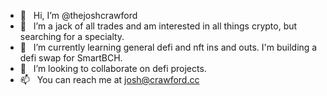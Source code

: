- 👋  &nbsp; Hi, I’m @thejoshcrawford
- 👀  &nbsp; I’m a jack of all trades and am interested in all things crypto, but searching for a specialty. 
- 🌱  &nbsp; I’m currently learning general defi and nft ins and outs. I'm building a defi swap for SmartBCH.
- 💞️  &nbsp; I’m looking to collaborate on defi projects. 
- 📫  &nbsp; You can reach me at josh@crawford.cc

<!---
thejoshcrawford/thejoshcrawford is a ✨ special ✨ repository because its `README.md` (this file) appears on your GitHub profile.
You can click the Preview link to take a look at your changes.
--->
